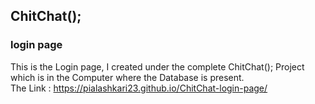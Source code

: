 ## ChitChat(); 
### login page

This is the Login page, I created under the complete ChitChat(); Project which is in the Computer where the Database is present. <br>
The Link : https://pialashkari23.github.io/ChitChat-login-page/
